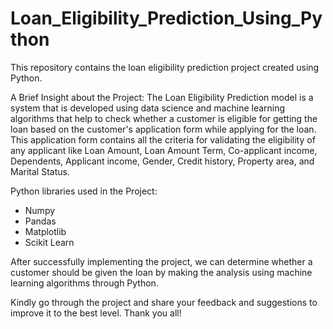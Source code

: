 # Loan_Eligibility_Prediction_Using_Python
This repository contains the loan eligibility prediction project created using Python.

A Brief Insight about the Project:
The Loan Eligibility Prediction model is a system that is developed using data science and machine learning algorithms that help to check whether a customer is eligible for
getting the loan based on the customer's application form while applying for the loan. This application form contains all the criteria for validating the eligibility of any applicant like Loan Amount, Loan Amount Term, Co-applicant income, Dependents, Applicant income, Gender, Credit history, Property area, and Marital Status.

Python libraries used in the Project:
* Numpy
* Pandas
* Matplotlib
* Scikit Learn

After successfully implementing the project, we can determine whether a customer should be given the loan by making the analysis using machine learning algorithms through Python.

Kindly go through the project and share your feedback and suggestions to improve it to the best level. Thank you all!

